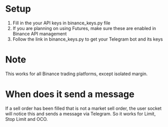 # Setup
1. Fill in the your API keys in binance_keys.py file
2. If you are planning on using Futures, make sure these are enabled in Binance API management
3. Follow the link in binance_keys.py to get your Telegram bot and its keys

# Note
This works for all Binance trading platforms, except isolated margin.

# When does it send a message
If a sell order has been filled that is not a market sell order, the user socket will notice this and sends a message via Telegram.
So it works for Limit, Stop Limit and OCO.
